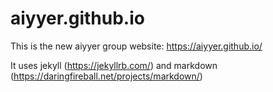 # aiyyer.github.io

This is the new aiyyer group website: https://aiyyer.github.io/

It uses jekyll (https://jekyllrb.com/) and markdown (https://daringfireball.net/projects/markdown/)

